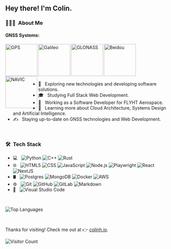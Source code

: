 <h2> Hey there! I'm Colin.</h2>

<h3> 👨🏻‍💻 &nbsp;About Me </h3>

<h4>GNSS Systems:</h4>

<img align="left" alt="GPS" width="100px" src="https://upload.wikimedia.org/wikipedia/commons/3/3c/NAVSTAR_GPS_logo.png" />
<img align="left" alt="Galileo" width="100px" src="https://upload.wikimedia.org/wikipedia/commons/b/bf/Galileo_logo.svg" />
<img align="left" alt="GLONASS" width="100px" src="https://upload.wikimedia.org/wikipedia/en/8/81/Glonass_logo.png" />
<img align="left" alt="Beidou" width="100px" src="https://upload.wikimedia.org/wikipedia/en/2/29/Beidou_logo.png" />
<img align="left" alt="NAVIC" width="100px" src="https://gssc.esa.int/navipedia/images/a/a5/Isrologo.jpg" />

<br />
<br />
<br />
<br />
<br />
<br />

- 🤔 &nbsp; Exploring new technologies and developing software solutions.
- 🎓 &nbsp; Studying Full Stack Web Development.
- 💼 &nbsp; Working as a Software Developer for FLYHT Aerospace.
- 🌱 &nbsp; Learning more about Cloud Architecture, Systems Design and Artificial Intelligence.
- ✍️ &nbsp; Staying up-to-date on GNSS technologies and Web Development.

<br />

<h3> 🛠 &nbsp;Tech Stack</h3>

- 💻 &nbsp;
  ![Python](https://img.shields.io/badge/-Python-333333?style=flat&logo=python)
  ![C++](https://img.shields.io/badge/-C++-333333?style=flat&logo=C%2B%2B&logoColor=00599C)
  ![Rust](https://img.shields.io/badge/-Rust-333333?style=flat&logo=Rust&logoColor=007396)
- 🌐 &nbsp;
  ![HTML5](https://img.shields.io/badge/-HTML5-333333?style=flat&logo=HTML5)
  ![CSS](https://img.shields.io/badge/-CSS-333333?style=flat&logo=CSS3&logoColor=1572B6)
  ![JavaScript](https://img.shields.io/badge/-JavaScript-333333?style=flat&logo=javascript)
  ![Node.js](https://img.shields.io/badge/-Node.js-333333?style=flat&logo=node.js)
  ![Playwright](https://img.shields.io/badge/-Playwright-333333?style=flat&logo=playwright&logoColor=007396)
  ![React](https://img.shields.io/badge/-React-333333?style=flat&logo=react)
  ![NextJS](https://img.shields.io/badge/-NextJS-333333?style=flat&logo=nextjs)
- 🛢 &nbsp;
  ![Postgres](https://img.shields.io/badge/-Postgres-333333?style=flat&logo=mysql)
  ![MongoDB](https://img.shields.io/badge/-MongoDB-333333?style=flat&logo=mongodb)
  ![Docker](https://img.shields.io/badge/-Docker-333333?style=flat&logo=docker)
  ![AWS](https://img.shields.io/badge/-AWS-333333?style=flat&logo=aws)
- ⚙️ &nbsp;
  ![Git](https://img.shields.io/badge/-Git-333333?style=flat&logo=git)
  ![GitHub](https://img.shields.io/badge/-GitHub-333333?style=flat&logo=github)
  ![GitLab](https://img.shields.io/badge/gitlab-grey?logo=gitlab)
  ![Markdown](https://img.shields.io/badge/-Markdown-333333?style=flat&logo=markdown)
- 🔧 &nbsp;
  ![Visual Studio Code](https://img.shields.io/badge/-Visual%20Studio%20Code-333333?style=flat&logo=visual-studio-code&logoColor=007ACC)

<br />

![Top Languages](https://github-readme-stats.vercel.app/api/top-langs/?username=cbhuber17&layout=compact)

<br />

Thanks for visiting! Check me out at 👉 [colinh.io](https://colinh.io/).

![Visitor Count](https://profile-counter.glitch.me/cbhuber17/count.svg)
